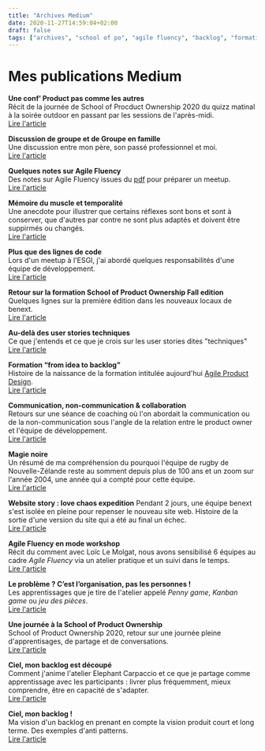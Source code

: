 ```yaml
---
title: "Archives Medium"
date: 2020-11-27T14:59:04+02:00
draft: false
tags: ["archives", "school of po", "agile fluency", "backlog", "formation"]
---
```


# Mes publications Medium

**Une conf’ Product pas comme les autres**  
Récit de la journée de School of Procduct Ownership 2020 du quizz matinal à la soirée outdoor en passant par les sessions de l'après-midi.  
[Lire l'article](https://medium.com/benextcompany/une-conf-product-pas-comme-les-autres-cb1e57af8b78)
  
**Discussion de groupe et de Groupe en famille**  
Une discussion entre mon père, son passé professionnel et moi.  
[Lire l'article](https://medium.com/@nils.lesieur/discussion-de-groupe-et-de-groupe-en-famille-dc247a1af364)
    
**Quelques notes sur Agile Fluency**  
Des notes sur Agile Fluency issues du [pdf](https://www.agilefluency.org/blog/2020-06-01-guest-post-lebook-agile-fluency-en-francais) pour préparer un meetup.  
[Lire l'article](https://medium.com/benextcompany/quelques-notes-sur-agile-fluency-1af822cc3ab7)
  

**Mémoire du muscle et temporalité**  
Une anecdote pour illustrer que certains réflexes sont bons et sont à conserver, que d'autres par contre ne sont plus adaptés et doivent être suppirmés ou changés.  
[Lire l'article](https://medium.com/benextcompany/m%C3%A9moire-du-muscle-et-temporalit%C3%A9-1be6472b772)
  

**Plus que des lignes de code**  
Lors d'un meetup à l'ESGI, j'ai abordé quelques responsabilités d'une équipe de développement.  
[Lire l'article](https://medium.com/@nils.lesieur/plus-que-des-lignes-de-code-8804866464cc)
  

**Retour sur la formation School of Product Ownership Fall edition**  
Quelques lignes sur la première édition dans les nouveaux locaux de benext.  
[Lire l'article](https://medium.com/benextcompany/retour-sur-la-formation-school-of-product-ownership-fall-edition-82b6f811ec82)
  

**Au-delà des user stories techniques**  
Ce que j'entends et ce que je crois sur les user stories dites "techniques"   
[Lire l'article](https://medium.com/@nils.lesieur/au-del%C3%A0-des-user-stories-techniques-cff8bed9efb8)
  

**Formation “from idea to backlog”**  
Histoire de la naissance de la formation intitulée aujourd'hui [Agile Product Design](https://formation.benextcompany.com/).   
[Lire l'article](https://medium.com/@nils.lesieur/formation-from-idea-to-backlog-b8a8cbba3b17)
  

**Communication, non-communication & collaboration**  
Retours sur une séance de coaching où l'on abordait la communication ou de la non-communication sous l'angle de la relation entre le product owner et l'équipe de développement.  
[Lire l'article](https://medium.com/@nils.lesieur/la-communication-cest-50-50-1a3b263e0a37)
  

**Magie noire**  
Un résumé de ma compréhension du pourquoi l'équipe de rugby de Nouvelle-Zélande reste au somment depuis plus de 100 ans et un zoom sur l'année 2004, une année qui a compté pour cette équipe.  
[Lire l'article](https://medium.com/@nils.lesieur/magie-noire-7fe8d46d17bd)
  

**Website story : love chaos expedition** 
Pendant 2 jours, une équipe benext s'est isolée en pleine pour repenser le nouveau site web. Histoire de la sortie d'une version du site qui a été au final un échec.  
[Lire l'article](https://medium.com/@nils.lesieur/website-story-love-chaos-expedition-c89f54a54a2d)
  

**Agile Fluency en mode workshop**  
Récit du comment avec Loïc Le Molgat, nous avons sensibilisé 6 équipes au cadre *Agile Fluency* via un atelier pratique et un suivi dans le temps.    
[Lire l'article](https://medium.com/benextcompany/agile-fluency-en-mode-workshop-c36a37b52f92)
  

**Le problème ? C’est l’organisation, pas les personnes !**  
Les apprentissages que je tire de l'atelier appelé *Penny game*, *Kanban game* ou *jeu des pièces*.  
[Lire l'article](https://medium.com/benextcompany/le-probl%C3%A8me-cest-l-organisation-pas-les-personnes-b403de8f5e5)
  

**Une journée à la School of Product Ownership**  
School of Product Ownership 2020, retour sur une journée pleine d'apprentisages, de partage et de conversations.  
[Lire l'article](https://medium.com/@nils.lesieur/une-journ%C3%A9e-%C3%A0-la-school-of-product-ownership-b7dd37a5bf3a)
  

**Ciel, mon backlog est découpé**  
Comment j'anime l'atelier Elephant Carpaccio et ce que je partage comme apprentissage avec les participants : livrer plus fréquemment, mieux comprendre, être en capacité de s'adapter.  
[Lire l'article](https://medium.com/@nils.lesieur/ciel-mon-backlog-est-d%C3%A9coup%C3%A9-430f3465596a)
  

**Ciel, mon backlog !**  
Ma vision d'un backlog en prenant en compte la vision produit court et long terme. Des exemples d'anti patterns.  
[Lire l'article](https://medium.com/benextcompany/ciel-mon-backlog-9452bfa419a2)
  